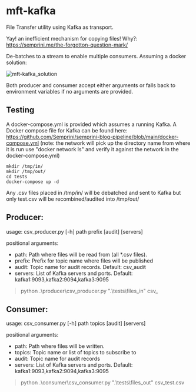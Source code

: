 # mft-kafka
File Transfer utility using Kafka as transport. 

Yay! an inefficient mechanism for copying files! Why?: https://semprini.me/the-forgotton-question-mark/

De-batches to a stream to enable multiple consumers. Assuming a docker solution:

![mft-kafka_solution](https://user-images.githubusercontent.com/298725/170679008-eea98812-7cd1-4b04-be8c-3cadf3853376.svg)

Both producer and consumer accept either arguments or falls back to environment variables if no arguments are provided.

## Testing
A docker-compose.yml is provided which assumes a running Kafka. A Docker compose file for Kafka can be found here: https://github.com/Semprini/semprini-blog-pipeline/blob/main/docker-compose.yml (note: the network will pick up the directory name from where it is run use "docker network ls" and verify it against the network in the docker-compose.yml)

 ```
mkdir /tmp/in/
mkdir /tmp/out/
cd tests
docker-compose up -d
```
Any .csv files placed in /tmp/in/ will be debatched and sent to Kafka but only test.csv will be recombined/audited into /tmp/out/

## Producer:
usage: csv_producer.py [-h] path prefix [audit] [servers]

positional arguments:

  - path:        Path where files will be read from (all *.csv files).
  - prefix:      Prefix for topic name where files will be published
  - audit:       Topic name for audit records. Default: csv_audit
  - servers:     List of Kafka servers and ports. Default: kafka1:9093,kafka2:9094,kafka3:9095

> python .\producer\csv_producer.py ".\tests\files_in\" csv_

## Consumer:
usage: csv_consumer.py [-h] path topics [audit] [servers]

positional arguments:

  - path:        Path where files will be written.
  - topics:      Topic name or list of topics to subscribe to
  - audit:       Topic name for audit records
  - servers:     List of Kafka servers and ports. Default: kafka1:9093,kafka2:9094,kafka3:9095

> python .\consumer\csv_consumer.py ".\tests\files_out\" csv_test.csv
